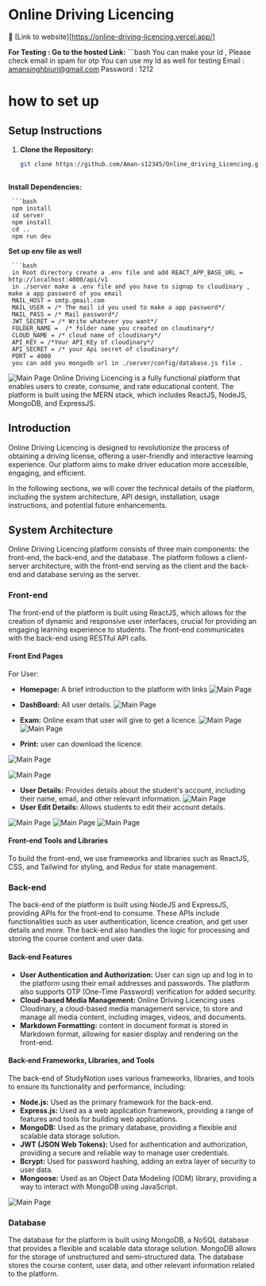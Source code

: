 
# Online Driving Licencing
:rocket: [Link to website][https://online-driving-licencing.vercel.app/]

 **For Testing : Go to the hosted Link:**
            ```bash
            You can make your Id , Please check email in spam for otp
            You can use my Id as well for testing
            Email : amansinghbiuri@gmail.com
            Password : 1212



# how to set up

## Setup Instructions

1. **Clone the Repository:**
   ```bash
   git clone https://github.com/Aman-s12345/Online_driving_Licencing.git 
  
**Install Dependencies:**

     ```bash
     npm install
     cd server
     npm install
     cd ..
     npm run dev

     
**Set up env file as well**

     ```bash
     in Root directory create a .env file and add REACT_APP_BASE_URL = http://localhost:4000/api/v1 
     in ./server make a .env file and you have to signup to cloudinary , make a app password of you email
     MAIL_HOST = smtp.gmail.com
     MAIL_USER = /* The mail id you used to make a app password*/
     MAIL_PASS = /* Mail password*/
     JWT_SECRET = /* Write whatever you want*/
     FOLDER_NAME =  /* folder name you created on cloudinary*/
     CLOUD_NAME = /* cloud name of cloudinary*/
     API_KEY = /*Your API_KEy of cloudinary*/
     API_SECRET = /* your Api secret of cloudinary*/
     PORT = 4000
     you can add you mongodb url in ./server/config/database.js file .



![Main Page](image/driving_home.png)
Online Driving Licencing is a fully functional  platform that enables users to create, consume, and rate educational content. The platform is built using the MERN stack, which includes ReactJS, NodeJS, MongoDB, and ExpressJS.




## Introduction

Online Driving Licencing is designed to revolutionize the process of obtaining a driving license, offering a user-friendly and interactive learning experience. Our platform aims to make driver education more accessible, engaging, and efficient.

In the following sections, we will cover the technical details of the platform, including the system architecture, API design, installation, usage instructions, and potential future enhancements.

## System Architecture

Online Driving Licencing platform consists of three main components: the front-end, the back-end, and the database. The platform follows a client-server architecture, with the front-end serving as the client and the back-end and database serving as the server.

### Front-end

The front-end of the platform is built using ReactJS, which allows for the creation of dynamic and responsive user interfaces, crucial for providing an engaging learning experience to students. The front-end communicates with the back-end using RESTful API calls.

#### Front End Pages

For User:

- **Homepage:** A brief introduction to the platform with links
![Main Page](image/driving_home.png)

- **DashBoard:** All user details.
![Main Page](image/driving_whole_dashboard.png)

- **Exam:** Online exam that user will give to get a licence.
![Main Page](image/driving_dashboard_exam_1.png)
![Main Page](image/driving_dashboard_exam_2.png)
- **Print:** user can download the licence.

![Main Page](image/driving_dashboard_lincence.png)

![Main Page](image/driving_dashboard_lincence_pdf.png)
- **User Details:** Provides details about the student's account, including their name, email, and other relevant information.
![Main Page](image/driving_dashbord_1.png)
- **User Edit Details:** Allows students to edit their account details.

![Main Page](image/driving_dashbord_2.png)
![Main Page](image/driving_dashbord_edit_1.png)
![Main Page](image/driving_dashbord_edit_2.png)

#### Front-end Tools and Libraries

To build the front-end, we use frameworks and libraries such as ReactJS, CSS, and Tailwind for styling, and Redux for state management.

### Back-end

The back-end of the platform is built using NodeJS and ExpressJS, providing APIs for the front-end to consume. These APIs include functionalities such as user authentication, licence creation, and get user details and more. The back-end also handles the logic for processing and storing the course content and user data.

#### Back-end Features

- **User Authentication and Authorization:** User can sign up and log in to the platform using their email addresses and passwords. The platform also supports OTP (One-Time Password) verification  for added security.
- **Cloud-based Media Management:** Online Driving Licencing uses Cloudinary, a cloud-based media management service, to store and manage all media content, including images, videos, and documents.
- **Markdown Formatting:**  content in document format is stored in Markdown format, allowing for easier display and rendering on the front-end.

#### Back-end Frameworks, Libraries, and Tools

The back-end of StudyNotion uses various frameworks, libraries, and tools to ensure its functionality and performance, including:

- **Node.js:** Used as the primary framework for the back-end.
- **Express.js:** Used as a web application framework, providing a range of features and tools for building web applications.
- **MongoDB:** Used as the primary database, providing a flexible and scalable data storage solution.
- **JWT (JSON Web Tokens):** Used for authentication and authorization, providing a secure and reliable way to manage user credentials.
- **Bcrypt:** Used for password hashing, adding an extra layer of security to user data.
- **Mongoose:** Used as an Object Data Modeling (ODM) library, providing a way to interact with MongoDB using JavaScript.

![Main Page](image/driving_dashboard_logout.png)

### Database

The database for the platform is built using MongoDB, a NoSQL database that provides a flexible and scalable data storage solution. MongoDB allows for the storage of unstructured and semi-structured data. The database stores the course content, user data, and other relevant information related to the platform.


